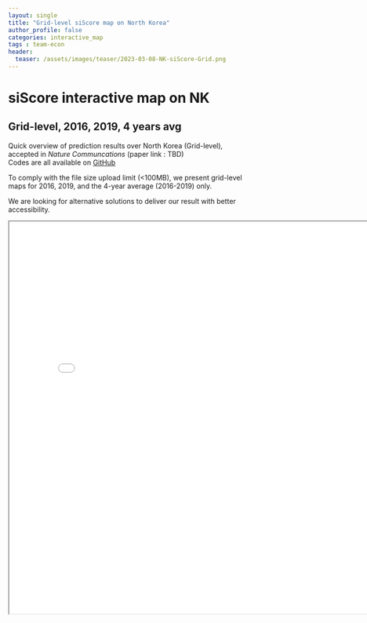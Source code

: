 ```yaml
---  
layout: single  
title: "Grid-level siScore map on North Korea"  
author_profile: false
categories: interactive_map
tags : team-econ
header:
  teaser: /assets/images/teaser/2023-03-08-NK-siScore-Grid.png
---
```

# siScore interactive map on NK  
## Grid-level, 2016, 2019, 4 years avg  

Quick overview of prediction results over North Korea (Grid-level),  
accepted in _Nature Communcations_ (paper link : TBD)   
Codes are all available on [GitHub]("https://github.com/DonghyunAhn/development-measure")  

To comply with the file size upload limit (<100MB), we present grid-level maps for 2016, 2019, and the 4-year average (2016-2019) only.  

We are looking for alternative solutions to deliver our result with better accessibility.  

<div markdown="0">  
<iframe src="../../assets/htmls/Normalized_1619_NK_siScore_grid_with_districtinfo.html" height="800" width="800"></iframe>
</div>